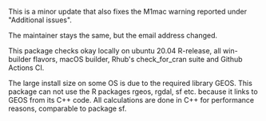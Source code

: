 This is a minor update that also fixes the M1mac warning reported under "Additional issues".

The maintainer stays the same, but the email address changed.

This package checks okay locally on ubuntu 20.04 R-release, all win-builder flavors, macOS builder, Rhub's check_for_cran suite and Github Actions CI.

The large install size on some OS is due to the required library GEOS. This package can not use the R packages rgeos, rgdal, sf etc. because it links to GEOS from its C++ code. All calculations are done in C++ for performance reasons, comparable to package sf.
